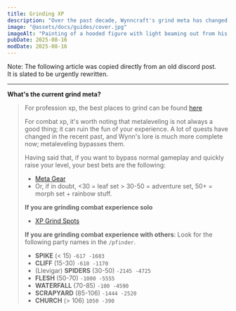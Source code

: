 ```yaml
---
title: Grinding XP
description: "Over the past decade, Wynncraft's grind meta has changed. This article is a short overview on the new ways to grind."
image: "@assets/docs/guides/cover.jpg"
imageAlt: "Painting of a hooded figure with light beaming out from his chest"
pubDate: 2025-08-16
modDate: 2025-08-16
---
```


Note: The following article was copied directly from an old discord post.<br>It is slated to be urgently rewritten.

---

**What's the current grind meta?**
> For profession xp, the best places to grind can be found [here](https://docs.google.com/document/d/1Wv5I296Cd5j7yWT2vgGFp1AFM_1R2Xw-M73TIoR56-M/edit?tab=t.0#heading=h.gop5mzdhs50u)
>
> For combat xp, it's worth noting that metaleveling is not always a good thing; it can ruin the fun of your experience.
> A lot of quests have changed in the recent past, and Wynn's lore is much more complete now; metaleveling bypasses them.
>
> Having said that, if you want to bypass normal gameplay and quickly raise your level, your best bets are the following:
>
> - [Meta Gear](https://forums.wynncraft.com/threads/meta-gear-for-leveling.275840/)
> - Or, if in doubt, <30 = leaf set > 30-50 = adventure set, 50+ = morph set + rainbow stuff.
>
> __If you are grinding combat experience solo__
> - [XP Grind Spots](https://forums.wynncraft.com/threads/list-of-grinding-spots-level-1-106.255238/)
>
> __If you are grinding combat experience with others__:
> Look for the following party names in the `/pfinder`.
> - **SPIKE** (< 15) `-617 -1683`
> - **CLIFF** (15-30) `-610 -1170`
> - (Llevigar) **SPIDERS** (30-50) `-2145 -4725`
> - **FLESH** (50-70) `-1000 -5555`
> - **WATERFALL** (70-85) `-100 -4590`
> - **SCRAPYARD** (85-106) `-1444 -2520`
> - **CHURCH** (> 106) `1050 -390`